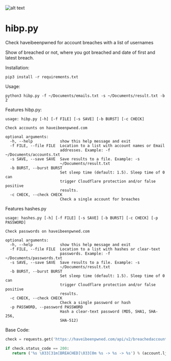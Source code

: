 ![alt text](http://leonvoerman.nl/coding/hibp.png)

# hibp.py
Check haveibeenpwned for account breaches with a list of usernames

Show of breached or not, where you got breached and date of first and latest breach.

Installation:
```Shell
pip3 install -r requirements.txt
```

Usage:
```Shell
python3 hibp.py -f ~/Documents/emails.txt -s ~/Documents/result.txt -b 2
```

Features hibp.py:
```Shell
usage: hibp.py [-h] [-f FILE] [-s SAVE] [-b BURST] [-c CHECK]

Check accounts on haveibeenpwned.com

optional arguments:
  -h, --help            show this help message and exit
  -f FILE, --file FILE  Location to a list with account names or Email
                        addresses. Example: -f ~/Documents/accounts.txt
  -s SAVE, --save SAVE  Save results to a file. Example: -s
                        ~/Documents/result.txt
  -b BURST, --burst BURST
                        Set sleep time (default: 1.5). Sleep time of 0 can
                        trigger Cloudflare protection and/or false positive
                        results.
  -c CHECK, --check CHECK
                        Check a single account for breaches
```

Features hashes.py
```Shell
usage: hashes.py [-h] [-f FILE] [-s SAVE] [-b BURST] [-c CHECK] [-p PASSWORD]

Check passwords on haveibeenpwned.com

optional arguments:
  -h, --help            show this help message and exit
  -f FILE, --file FILE  Location to a list with hashes or clear-text
                        passwords. Example: -f ~/Documents/passwords.txt
  -s SAVE, --save SAVE  Save results to a file. Example: -s
                        ~/Documents/result.txt
  -b BURST, --burst BURST
                        Set sleep time (default: 1.5). Sleep time of 0 can
                        trigger Cloudflare protection and/or false positive
                        results.
  -c CHECK, --check CHECK
                        Check a single password or hash
  -p PASSWORD, --password PASSWORD
                        Hash a clear-text password (MD5, SHA1, SHA-256,
                        SHA-512)
```


Base Code:
```Python
check = requests.get('https://haveibeenpwned.com/api/v2/breachedaccount/%s' % account)
```

```Python
if check.status_code == 200:
   return ('%s \033[31m[BREACHED]\033[0m %s -> %s -> %s') % (account.ljust(50), breachdate.rjust(15), latestbreach, breachedon)
```